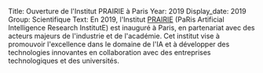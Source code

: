 Title: Ouverture de l'Institut PRAIRIE à Paris
Year: 2019
Display_date: 2019
Group: Scientifique
Text: En 2019, l'Institut <a href="https://prairie-institute.fr" target="_blank">PRAIRIE</a> (PaRis Artificial Intelligence Research InstitutE) est inauguré à Paris, en partenariat avec des acteurs majeurs de l'industrie et de l'académie. Cet institut vise à promouvoir l'excellence dans le domaine de l'IA et à développer des technologies innovantes en collaboration avec des entreprises technologiques et des universités.

